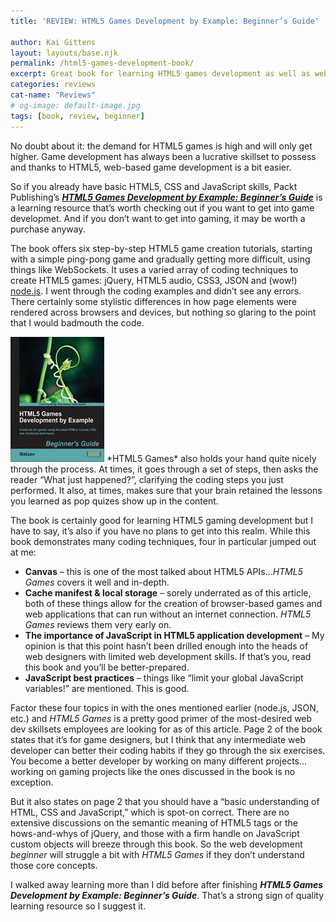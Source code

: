 ```yaml
---
title: 'REVIEW: HTML5 Games Development by Example: Beginner’s Guide'

author: Kai Gittens
layout: layouts/base.njk
permalink: /html5-games-development-book/
excerpt: Great book for learning HTML5 games development as well as web development best practices. Discusses offline storage, Canvas, node.js & more!
categories: reviews
cat-name: "Reviews"
# og-image: default-image.jpg
tags: [book, review, beginner]
---
```


No doubt about it: the demand for HTML5 games is high and will only get higher. Game development has always been a lucrative skillset to possess and thanks to HTML5, web-based game development is a bit easier.

So if you already have basic HTML5, CSS and JavaScript skills, Packt Publishing’s ***[HTML5 Games Development by Example: Beginner’s Guide][1]*** is a learning resource that’s worth checking out if you want to get into game developmet. And if you don’t want to get into gaming, it may be worth a purchase anyway.

 [1]: http://www.packtpub.com/html5-games-development-using-css-javascript-beginners-guide/book

The book offers six step-by-step HTML5 game creation tutorials, starting with a simple ping-pong game and gradually getting more difficult, using things like WebSockets. It uses a varied array of coding techniques to create HTML5 games: jQuery, HTML5 audio, CSS3, JSON and (wow!) [node.js][3]. I went through the coding examples and didn’t see any errors. There certainly some stylistic differences in how page elements were rendered across browsers and devices, but nothing so glaring to the point that I would badmouth the code.


 [3]: http://nodejs.org/

<img src="/img/html5GamesPackt.jpg" class="post-pic" />
*HTML5 Games* also holds your hand quite nicely through the process. At times, it goes through a set of steps, then asks the reader “What just happened?”, clarifying the coding steps you just performed. It also, at times, makes sure that your brain retained the lessons you learned as pop quizes show up in the content.

The book is certainly good for learning HTML5 gaming development but I have to say, it’s also if you have no plans to get into this realm. While this book demonstrates many coding techniques, four in particular jumped out at me:

*   **Canvas** – this is one of the most talked about HTML5 APIs…*HTML5 Games* covers it well and in-depth.
*   **Cache manifest & local storage** – sorely underrated as of this article, both of these things allow for the creation of browser-based games and web applications that can run without an internet connection. *HTML5 Games* reviews them very early on.
*   **The importance of JavaScript in HTML5 application development** – My opinion is that this point hasn’t been drilled enough into the heads of web designers with limited web development skills. If that’s you, read this book and you’ll be better-prepared.
*   **JavaScript best practices** – things like “limit your global JavaScript variables!” are mentioned. This is good.

Factor these four topics in with the ones mentioned earlier (node.js, JSON, etc.) and *HTML5 Games* is a pretty good primer of the most-desired web dev skillsets employees are looking for as of this article. Page 2 of the book states that it’s for game designers, but I think that any intermediate web developer can better their coding habits if they go through the six exercises. You become a better developer by working on many different projects…working on gaming projects like the ones discussed in the book is no exception.

But it also states on page 2 that you should have a “basic understanding of HTML, CSS and JavaScript,” which is spot-on correct. There are no extensive discussions on the semantic meaning of HTML5 tags or the hows-and-whys of jQuery, and those with a firm handle on JavaScript custom objects will breeze through this book. So the web development *beginner* will struggle a bit with *HTML5 Games* if they don’t understand those core concepts.

I walked away learning more than I did before after finishing ***HTML5 Games Development by Example: Beginner’s Guide***. That’s a strong sign of quality learning resource so I suggest it.